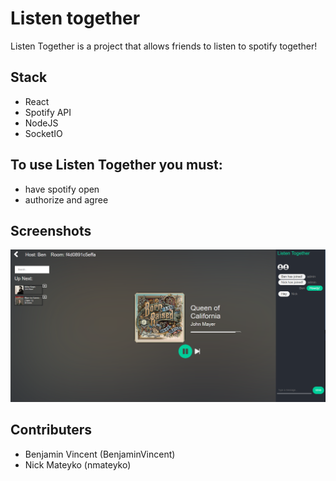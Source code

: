 
# Listen together
Listen Together is a project that allows friends to listen to spotify together!

## Stack
- React
- Spotify API
- NodeJS
- SocketIO

## To use Listen Together you must:
- have spotify open
- authorize and agree

## Screenshots

!["Hosted Session"](https://github.com/BenjaminVincent/Listen-Together/blob/master/wireframes/Listen-Together-insession.png?raw=true)



## Contributers
- Benjamin Vincent (BenjaminVincent)
- Nick Mateyko (nmateyko)

